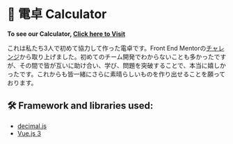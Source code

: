# 🧮 電卓 Calculator

**To see our Calculator, [Click here to Visit](https://aifulcalculator.netlify.app/)**

これは私たち3人で初めて協力して作った電卓です。Front End Mentorの[チャレンジ](https://www.frontendmentor.io/challenges/calculator-app-9lteq5N29)から取り上げました。初めてのチーム開発でわからないことも多かったですが、その間で皆が互いに助け合い、学び、問題を突破することで、本当に嬉しかったです。これからも皆一緒にさらに素晴らしいものを作り出せることを願っております。


## 🛠️ Framework and libraries used:

- [decimal.js](https://mikemcl.github.io/decimal.js/)
- [Vue.js 3](https://vuejs.org/)


